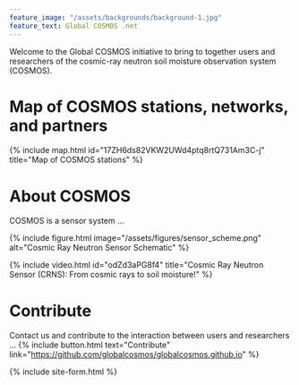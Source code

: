 ```yaml
---
feature_image: "/assets/backgrounds/background-1.jpg"
feature_text: Global COSMOS .net
---
```


Welcome to the Global COSMOS initiative to bring to together users and researchers
of the cosmic-ray neutron soil moisture observation system (COSMOS).

# Map of COSMOS stations, networks, and partners

{% include map.html id="17ZH6ds82VKW2UWd4ptq8rtQ731Am3C-j" title="Map of COSMOS stations" %}

# About COSMOS

COSMOS is a sensor system ...

{% include figure.html image="/assets/figures/sensor_scheme.png" alt="Cosmic Ray Neutron Sensor Schematic" %}


{% include video.html id="odZd3aPG8f4" title="Cosmic Ray Neutron Sensor (CRNS): From cosmic rays to soil moisture!" %}

# Contribute

Contact us and contribute to the interaction between users and researchers ...
{% include button.html text="Contribute" link="https://github.com/globalcosmos/globalcosmos.github.io" %}

{% include site-form.html %}
